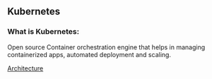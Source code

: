 ## Kubernetes


### What is Kubernetes: 
Open source Container orchestration engine that helps in managing containerized apps, automated deployment and scaling. 

[Architecture](Architecture/overview.md)
